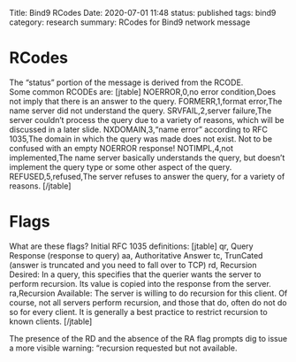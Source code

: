 Title: Bind9 RCodes
Date: 2020-07-01 11:48
status: published
tags: bind9
category: research
summary: RCodes for Bind9 network message

RCodes
=================
The “status” portion of the message is derived from the RCODE.  
Some common RCODEs are: 
[jtable]
NOERROR,0,no error condition,Does not imply that there is an answer to the query.
FORMERR,1,format error,The name server did not understand the query. 
SRVFAIL,2,server failure,The server couldn’t process the query due to a variety of reasons, which will be discussed in a later slide. 
NXDOMAIN,3,“name error” according to RFC 1035,The domain in which the query was made does not exist.  Not to be confused with an empty NOERROR response!
NOTIMPL,4,not implemented,The name server basically understands the query, but doesn’t implement the query type or some other aspect of the query. 
REFUSED,5,refused,The server refuses to answer the query, for a variety of reasons.
[/jtable]

Flags
================
What are these flags?  Initial RFC 1035 definitions: 
[jtable]
qr, Query Response (response to query)
aa, Authoritative Answer
tc, TrunCated (answer is truncated and you need to fall over to TCP)
rd, Recursion Desired: In a query, this specifies that the querier wants the server to perform recursion.  Its value is copied into the response from the server. 
ra,Recursion Available: The server is willing to do recursion for this client.  Of course, not all servers perform recursion, and those that do, often do not do so for every client.  It is generally a best practice to restrict recursion to known clients.
[/jtable]

The presence of the RD and the absence of the RA flag prompts dig to issue a more visible warning: “recursion requested but not available.
